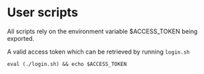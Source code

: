 # User scripts

All scripts rely on the environment variable $ACCESS_TOKEN being exported.

A valid access token which can be retrieved by running `login.sh`

```shell
eval (./login.sh) && echo $ACCESS_TOKEN
```
